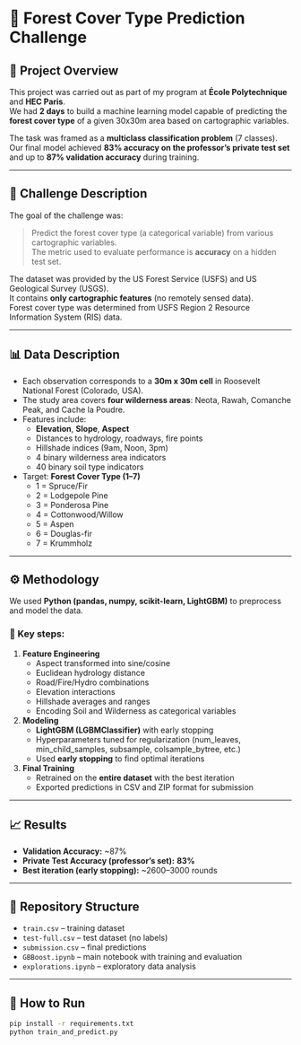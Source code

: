 # 🌲 Forest Cover Type Prediction Challenge

## 📌 Project Overview
This project was carried out as part of my program at **École Polytechnique** and **HEC Paris**.  
We had **2 days** to build a machine learning model capable of predicting the **forest cover type** of a given 30x30m area based on cartographic variables.  

The task was framed as a **multiclass classification problem** (7 classes).  
Our final model achieved **83% accuracy on the professor’s private test set** and up to **87% validation accuracy** during training.

---

## 🎯 Challenge Description
The goal of the challenge was:

> Predict the forest cover type (a categorical variable) from various cartographic variables.  
> The metric used to evaluate performance is **accuracy** on a hidden test set.

The dataset was provided by the US Forest Service (USFS) and US Geological Survey (USGS).  
It contains **only cartographic features** (no remotely sensed data).  
Forest cover type was determined from USFS Region 2 Resource Information System (RIS) data.

---

## 📊 Data Description
- Each observation corresponds to a **30m x 30m cell** in Roosevelt National Forest (Colorado, USA).  
- The study area covers **four wilderness areas**: Neota, Rawah, Comanche Peak, and Cache la Poudre.  
- Features include:
  - **Elevation**, **Slope**, **Aspect**
  - Distances to hydrology, roadways, fire points
  - Hillshade indices (9am, Noon, 3pm)
  - 4 binary wilderness area indicators
  - 40 binary soil type indicators
- Target: **Forest Cover Type (1–7)**  
  - 1 = Spruce/Fir  
  - 2 = Lodgepole Pine  
  - 3 = Ponderosa Pine  
  - 4 = Cottonwood/Willow  
  - 5 = Aspen  
  - 6 = Douglas-fir  
  - 7 = Krummholz  

---

## ⚙️ Methodology
We used **Python (pandas, numpy, scikit-learn, LightGBM)** to preprocess and model the data.

### 🔑 Key steps:
1. **Feature Engineering**
   - Aspect transformed into sine/cosine
   - Euclidean hydrology distance
   - Road/Fire/Hydro combinations
   - Elevation interactions
   - Hillshade averages and ranges
   - Encoding Soil and Wilderness as categorical variables
2. **Modeling**
   - **LightGBM (LGBMClassifier)** with early stopping
   - Hyperparameters tuned for regularization (num_leaves, min_child_samples, subsample, colsample_bytree, etc.)
   - Used **early stopping** to find optimal iterations
3. **Final Training**
   - Retrained on the **entire dataset** with the best iteration
   - Exported predictions in CSV and ZIP format for submission

---

## 📈 Results
- **Validation Accuracy:** ~87%  
- **Private Test Accuracy (professor’s set):** **83%**  
- **Best iteration (early stopping):** ~2600–3000 rounds  

---

## 📂 Repository Structure
- `train.csv` – training dataset  
- `test-full.csv` – test dataset (no labels)  
- `submission.csv` – final predictions  
- `GBBoost.ipynb` – main notebook with training and evaluation  
- `explorations.ipynb` – exploratory data analysis  

---

## 🚀 How to Run
```bash
pip install -r requirements.txt
python train_and_predict.py
